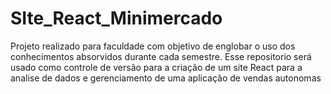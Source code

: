 # SIte_React_Minimercado
Projeto realizado para faculdade com objetivo de englobar o uso dos conhecimentos absorvidos durante cada semestre. Esse repositorio será usado como controle de versão para a criação de um site React para a analise de dados e gerenciamento de uma aplicação de vendas autonomas
